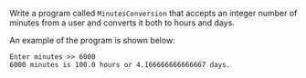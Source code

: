 Write a program called `MinutesConversion` that accepts an integer number of minutes from a user and converts it both to hours and days.

An example of the program is shown below: 
```
Enter minutes >> 6000
6000 minutes is 100.0 hours or 4.166666666666667 days.
```

